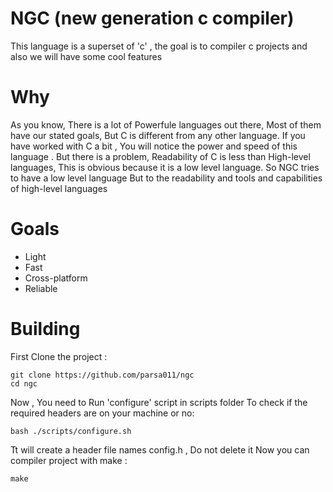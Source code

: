 # NGC (new generation c compiler)

This language is a superset of 'c' , the goal is to compiler c projects and also we will have some cool features

# Why

As you know, There is a lot of Powerfule languages out there, Most of them have our stated goals, But C is different from any other language.
If you have worked with C a bit , You will notice the power and speed of this language . But there is a problem, Readability of C is less than High-level languages, This is obvious because it is a low level language. So NGC tries to have a low level language But to the readability and tools and capabilities of high-level languages

# Goals
- Light
- Fast
- Cross-platform
- Reliable

# Building
First Clone the project :
```
git clone https://github.com/parsa011/ngc
cd ngc
```
Now ,  You need to Run 'configure' script in scripts folder To check if the required headers are on your machine or no:
```
bash ./scripts/configure.sh
```
Tt will create a header file names config.h , Do not delete it
Now you can compiler project with make :
```
make
```
